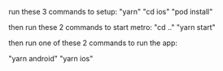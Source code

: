 run these 3 commands to setup:
"yarn"
"cd ios"
"pod install"

then run these 2 commands to start metro:
"cd .."
"yarn start"

then run one of these 2 commands to run the app:

"yarn android"
"yarn ios"